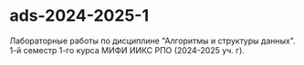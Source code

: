 # ads-2024-2025-1
Лабораторные работы по дисциплине "Алгоритмы и структуры данных". 1-й семестр 1-го курса МИФИ ИИКС РПО (2024-2025 уч. г).

